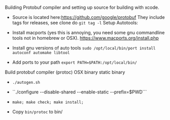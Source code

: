 Building Protobuf compiler and setting up source for building with xcode.

* Source is located here:https://github.com/google/protobuf 
They include tags for releases, see clone do ```git tag -l```
Setup Autotools:

* Install macports (yes this is annoying, you need some gnu commandline tools not in homebrew or OSX). https://www.macports.org/install.php

* Install gnu versions of auto tools ```sudo /opt/local/bin/port install autoconf automake libtool```

* Add ports to your path ```export PATH=$PATH:/opt/local/bin/```

Build protobuf compiler (protoc) OSX binary static binary

* ```./autogen.sh```

* ``./configure --disable-shared --enable-static  --prefix=$PWD```

* ```make; make check; make install;```

* Copy ```bin/protoc``` to bin/
